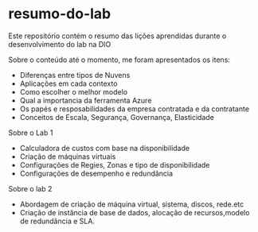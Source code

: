 # resumo-do-lab
Este repositório contém o resumo das lições aprendidas durante o desenvolvimento do lab na DIO

Sobre o conteúdo até o momento, me foram apresentados os itens:
- Diferenças entre tipos de Nuvens
- Aplicações em cada contexto
- Como escolher o melhor modelo
- Qual a importancia da ferramenta Azure
- Os papés e resposabilidades da empresa contratada e da contratante
- Conceitos de Escala, Segurança, Governança, Elasticidade

Sobre o Lab 1
- Calculadora de custos com base na disponibilidade
- Criação de máquinas virtuais
- Configurações de Regies, Zonas e tipo de disponibilidade
- Configurações de desempenho e redundância


Sobre o lab 2
- Abordagem de criação de máquina virtual, sistema, discos, rede.etc
- Criação de instância de base de dados, alocação de recursos,modelo de redundância e SLA.
